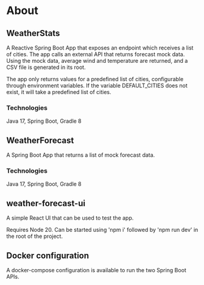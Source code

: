 # About

## WeatherStats

A Reactive Spring Boot App that exposes an endpoint which receives a list of cities.
The app calls an external API that returns forecast mock data. Using the mock data, average
wind and temperature are returned, and a CSV file is generated in its root.

The app only returns values for a predefined list of cities, configurable through environment variables.
If the variable DEFAULT_CITIES does not exist, it will take a predefined list of cities.

### Technologies
Java 17, Spring Boot, Gradle 8

## WeatherForecast
A Spring Boot App that returns a list of mock forecast data.

### Technologies
Java 17, Spring Boot, Gradle 8

## weather-forecast-ui
A simple React UI that can be used to test the app.

Requires Node 20. Can be started using 'npm i' followed by 'npm run dev' in the root of the project.


## Docker configuration
A docker-compose configuration is available to run the two Spring Boot APIs.
